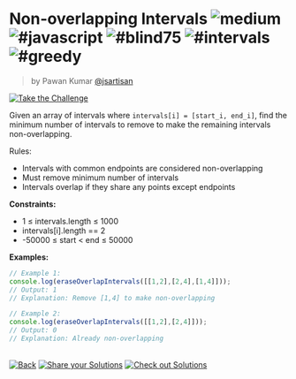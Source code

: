 <!--info-header-start--><h1>Non-overlapping Intervals <img src="https://img.shields.io/badge/-medium-d9901a" alt="medium"/> <img src="https://img.shields.io/badge/-%23javascript-999" alt="#javascript"/> <img src="https://img.shields.io/badge/-%23blind75-999" alt="#blind75"/> <img src="https://img.shields.io/badge/-%23intervals-999" alt="#intervals"/> <img src="https://img.shields.io/badge/-%23greedy-999" alt="#greedy"/></h1><blockquote><p>by Pawan Kumar <a href="https://github.com/jsartisan" target="_blank">@jsartisan</a></p></blockquote><p><a href="https://frontend-challenges.com/challenges/315-non-overlapping-intervals" target="_blank"><img src="https://img.shields.io/badge/-Take%20the%20Challenge-0d99ff?logo=javascript&logoColor=white" alt="Take the Challenge"/></a> </p><!--info-header-end-->

Given an array of intervals where `intervals[i] = [start_i, end_i]`, find the minimum number of intervals to remove to make the remaining intervals non-overlapping.

Rules:
- Intervals with common endpoints are considered non-overlapping
- Must remove minimum number of intervals
- Intervals overlap if they share any points except endpoints

**Constraints:**
- 1 ≤ intervals.length ≤ 1000
- intervals[i].length == 2
- -50000 ≤ start < end ≤ 50000

**Examples:**
```typescript
// Example 1:
console.log(eraseOverlapIntervals([[1,2],[2,4],[1,4]]));
// Output: 1
// Explanation: Remove [1,4] to make non-overlapping

// Example 2:
console.log(eraseOverlapIntervals([[1,2],[2,4]]));
// Output: 0
// Explanation: Already non-overlapping
```


<!--info-footer-start--><br><a href="../../README.md" target="_blank"><img src="https://img.shields.io/badge/-Back-grey" alt="Back"/></a> <a href="https://github.com/jsartisan/frontend-challenges/issues/new?template=answer.md&labels=answer,315,undefined&title=315%20-%20Non-overlapping%20Intervals%20-%20undefined&body=" target="_blank"><img src="https://img.shields.io/badge/-Share%20your%20Solutions-teal" alt="Share your Solutions"/></a> <a href="https://github.com/jsartisan/frontend-challenges/issues?q=label%3A315+label%3Aanswer+sort%3Areactions-%2B1-desc" target="_blank"><img src="https://img.shields.io/badge/-Check%20out%20Solutions-de5a77?logo=awesome-lists&logoColor=white" alt="Check out Solutions"/></a> <!--info-footer-end-->
